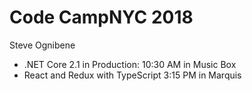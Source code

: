 # Code CampNYC 2018

Steve Ognibene

 * .NET Core 2.1 in Production: 10:30 AM in Music Box
 * React and Redux with TypeScript 3:15 PM in Marquis
